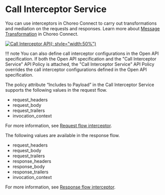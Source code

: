 # Call Interceptor Service

You can use interceptors in Choreo Connect to carry out transformations and mediation on the requests and responses. Learn more about [Message Transformation]({{base_path}}/deploy-and-publish/deploy-on-gateway/choreo-connect/message-transformation/message-transformation-overview/) in Choreo Connect.

[![Call Interceptor API]({{base_path}}/assets/img/design/api-policies/call-interceptor.png){: style="width:50%"}]({{base_path}}/assets/img/design/api-policies/call-interceptor.png)

!!! note
    You can also define call interceptor configurations in the Open API specification. If both the Open API specification and the "Call Interceptor Service" API Policy is attached, the "Call Interceptor Service" API Policy overrides the call interceptor configurations defined in the Open API specification.

The policy attribute “Includes to Payload” in the Call Interceptor Service supports the following values in the request flow.

- request_headers
- request_body
- request_trailers
- invocation_context

For more information, see [Request flow interceptor]({{base_path}}/deploy-and-publish/deploy-on-gateway/choreo-connect/message-transformation/defining-interceptors-in-an-open-api-definition/#request-flow-interceptor).

The following values are available in the response flow.

- request_headers
- request_body
- request_trailers
- response_headers
- response_body
- response_trailers
- invocation_context

For more information, see [Response flow interceptor]({{base_path}}/deploy-and-publish/deploy-on-gateway/choreo-connect/message-transformation/defining-interceptors-in-an-open-api-definition/#response-flow-interceptor).
